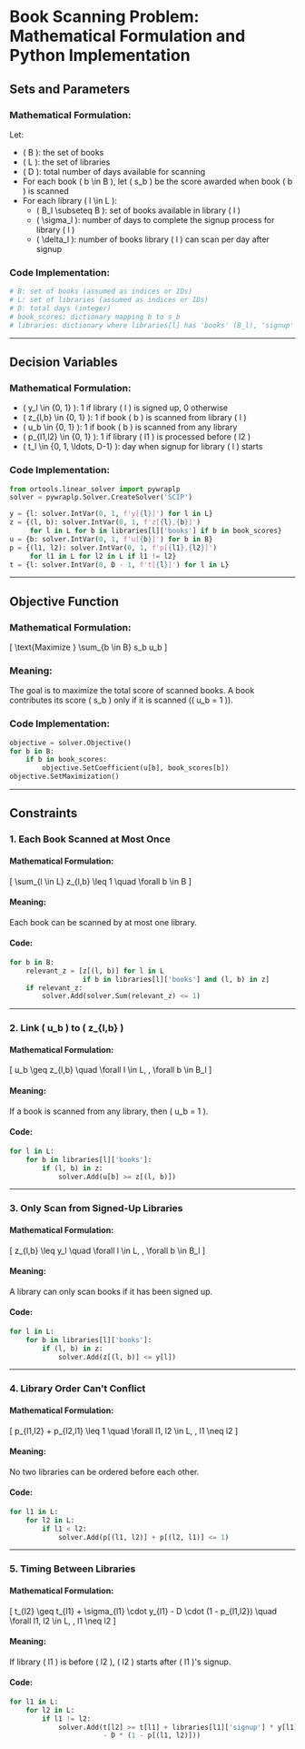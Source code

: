 # Book Scanning Problem: Mathematical Formulation and Python Implementation

## Sets and Parameters

### Mathematical Formulation:

Let:

- \( B \): the set of books  
- \( L \): the set of libraries  
- \( D \): total number of days available for scanning  
- For each book \( b \in B \), let \( s_b \) be the score awarded when book \( b \) is scanned  
- For each library \( l \in L \):  
  - \( B_l \subseteq B \): set of books available in library \( l \)  
  - \( \sigma_l \): number of days to complete the signup process for library \( l \)  
  - \( \delta_l \): number of books library \( l \) can scan per day after signup  

### Code Implementation:
```python
# B: set of books (assumed as indices or IDs)
# L: set of libraries (assumed as indices or IDs)
# D: total days (integer)
# book_scores: dictionary mapping b to s_b
# libraries: dictionary where libraries[l] has 'books' (B_l), 'signup' (sigma_l), 'ship' (delta_l)
```

---

## Decision Variables

### Mathematical Formulation:

- \( y_l \in \{0, 1\} \): 1 if library \( l \) is signed up, 0 otherwise  
- \( z_{l,b} \in \{0, 1\} \): 1 if book \( b \) is scanned from library \( l \)  
- \( u_b \in \{0, 1\} \): 1 if book \( b \) is scanned from any library  
- \( p_{l1,l2} \in \{0, 1\} \): 1 if library \( l1 \) is processed before \( l2 \)  
- \( t_l \in \{0, 1, \ldots, D-1\} \): day when signup for library \( l \) starts  

### Code Implementation:
```python
from ortools.linear_solver import pywraplp
solver = pywraplp.Solver.CreateSolver('SCIP')

y = {l: solver.IntVar(0, 1, f'y[{l}]') for l in L}
z = {(l, b): solver.IntVar(0, 1, f'z[{l},{b}]') 
     for l in L for b in libraries[l]['books'] if b in book_scores}
u = {b: solver.IntVar(0, 1, f'u[{b}]') for b in B}
p = {(l1, l2): solver.IntVar(0, 1, f'p[{l1},{l2}]') 
     for l1 in L for l2 in L if l1 != l2}
t = {l: solver.IntVar(0, D - 1, f't[{l}]') for l in L}
```

---

## Objective Function

### Mathematical Formulation:

\[
\text{Maximize } \sum_{b \in B} s_b u_b
\]

### Meaning:

The goal is to maximize the total score of scanned books. A book contributes its score \( s_b \) only if it is scanned (\( u_b = 1 \)).

### Code Implementation:
```python
objective = solver.Objective()
for b in B:
    if b in book_scores:
        objective.SetCoefficient(u[b], book_scores[b])
objective.SetMaximization()
```

---

## Constraints

### 1. Each Book Scanned at Most Once

#### Mathematical Formulation:
\[
\sum_{l \in L} z_{l,b} \leq 1 \quad \forall b \in B
\]

#### Meaning:
Each book can be scanned by at most one library.

#### Code:
```python
for b in B:
    relevant_z = [z[(l, b)] for l in L 
                  if b in libraries[l]['books'] and (l, b) in z]
    if relevant_z:
        solver.Add(solver.Sum(relevant_z) <= 1)
```

---

### 2. Link \( u_b \) to \( z_{l,b} \)

#### Mathematical Formulation:
\[
u_b \geq z_{l,b} \quad \forall l \in L, \, \forall b \in B_l
\]

#### Meaning:
If a book is scanned from any library, then \( u_b = 1 \).

#### Code:
```python
for l in L:
    for b in libraries[l]['books']:
        if (l, b) in z:
            solver.Add(u[b] >= z[(l, b)])
```

---

### 3. Only Scan from Signed-Up Libraries

#### Mathematical Formulation:
\[
z_{l,b} \leq y_l \quad \forall l \in L, \, \forall b \in B_l
\]

#### Meaning:
A library can only scan books if it has been signed up.

#### Code:
```python
for l in L:
    for b in libraries[l]['books']:
        if (l, b) in z:
            solver.Add(z[(l, b)] <= y[l])
```

---

### 4. Library Order Can't Conflict

#### Mathematical Formulation:
\[
p_{l1,l2} + p_{l2,l1} \leq 1 \quad \forall l1, l2 \in L, \, l1 \neq l2
\]

#### Meaning:
No two libraries can be ordered before each other.

#### Code:
```python
for l1 in L:
    for l2 in L:
        if l1 < l2:
            solver.Add(p[(l1, l2)] + p[(l2, l1)] <= 1)
```

---

### 5. Timing Between Libraries

#### Mathematical Formulation:
\[
t_{l2} \geq t_{l1} + \sigma_{l1} \cdot y_{l1} - D \cdot (1 - p_{l1,l2})
\quad \forall l1, l2 \in L, \, l1 \neq l2
\]

#### Meaning:
If library \( l1 \) is before \( l2 \), \( l2 \) starts after \( l1 \)'s signup.

#### Code:
```python
for l1 in L:
    for l2 in L:
        if l1 != l2:
            solver.Add(t[l2] >= t[l1] + libraries[l1]['signup'] * y[l1] 
                       - D * (1 - p[(l1, l2)]))
``` 